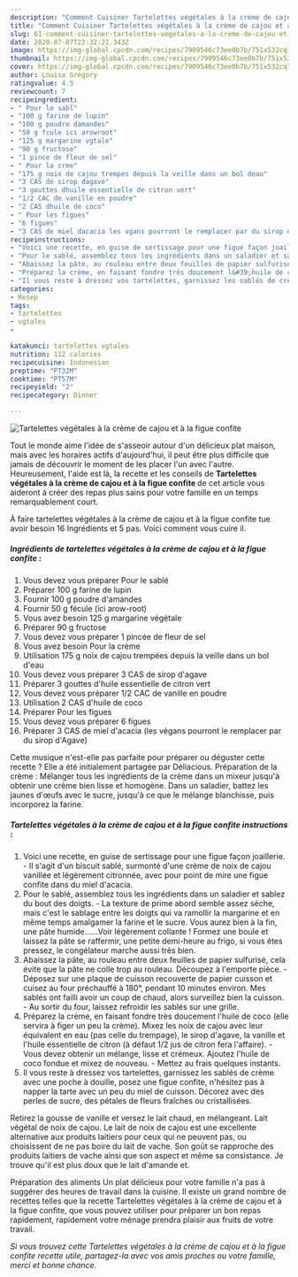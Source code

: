 ```yaml
---
description: "Comment Cuisiner Tartelettes végétales à la crème de cajou et à la figue confite"
title: "Comment Cuisiner Tartelettes végétales à la crème de cajou et à la figue confite"
slug: 61-comment-cuisiner-tartelettes-vegetales-a-la-creme-de-cajou-et-a-la-figue-confite
date: 2020-07-07T22:32:21.343Z
image: https://img-global.cpcdn.com/recipes/7909546c73ee0b7b/751x532cq70/tartelettes-vegetales-a-la-creme-de-cajou-et-a-la-figue-confite-photo-principale-de-la-recette.jpg
thumbnail: https://img-global.cpcdn.com/recipes/7909546c73ee0b7b/751x532cq70/tartelettes-vegetales-a-la-creme-de-cajou-et-a-la-figue-confite-photo-principale-de-la-recette.jpg
cover: https://img-global.cpcdn.com/recipes/7909546c73ee0b7b/751x532cq70/tartelettes-vegetales-a-la-creme-de-cajou-et-a-la-figue-confite-photo-principale-de-la-recette.jpg
author: Louisa Gregory
ratingvalue: 4.5
reviewcount: 7
recipeingredient:
- " Pour le sabl"
- "100 g farine de lupin"
- "100 g poudre damandes"
- "50 g fcule ici arowroot"
- "125 g margarine vgtale"
- "90 g fructose"
- "1 pince de fleur de sel"
- " Pour la crme"
- "175 g noix de cajou trempes depuis la veille dans un bol deau"
- "3 CAS de sirop dagave"
- "3 gouttes dhuile essentielle de citron vert"
- "1/2 CAC de vanille en poudre"
- "2 CAS dhuile de coco"
- " Pour les figues"
- "6 figues"
- "3 CAS de miel dacacia les vgans pourront le remplacer par du sirop dAgave"
recipeinstructions:
- "Voici une recette, en guise de sertissage pour une figue façon joaillerie. Il s&#39;agit d&#39;un biscuit sablé, surmonté d&#39;une crème de noix de cajou vanillée et légèrement citronnée, avec pour point de mire une figue confite dans du miel d&#39;acacia."
- "Pour le sablé, assemblez tous les ingrédients dans un saladier et sablez du bout des doigts. La texture de prime abord semble assez sèche, mais c&#39;est le sablage entre les doigts qui va ramollir la margarine et en même temps amalgamer la farine et le sucre. Vous aurez bien à la fin, une pâte humide......Voir légèrement collante ! Formez une boule et laissez la pâte se raffermir, une petite demi-heure au frigo, si vous êtes pressez, le congélateur marche aussi très bien."
- "Abaissez la pâte, au rouleau entre deux feuilles de papier sulfurisé, cela évite que la pâte ne colle trop au rouleau. Découpez à l&#39;emporte pièce. Déposez sur une plaque de cuisson recouverte de papier cuisson et cuisez au four préchauffé à 180°, pendant 10 minutes environ. Mes sablés ont failli avoir un coup de chaud, alors surveillez bien la cuisson. Au sortir du four, laissez refroidir les sablés sur une grille."
- "Préparez la crème, en faisant fondre très doucement l&#39;huile de coco (elle servira à figer un peu la crème). Mixez les noix de cajou avec leur équivalent en eau (pas celle du trempage), le sirop d&#39;agave, la vanille et l&#39;huile essentielle de citron (à défaut 1/2 jus de citron fera l&#39;affaire).  Vous devez obtenir un mélange, lisse et crémeux. Ajoutez l&#39;huile de coco fondue et mixez de nouveau. Mettez au frais quelques instants."
- "Il vous reste à dressez vos tartelettes, garnissez les sablés de crème avec une poche à douille, posez une figue confite, n&#39;hésitez pas à napper la tarte avec un peu du miel de cuisson. Décorez avec des perles de sucre, des pétales de fleurs fraîches ou cristallisées."
categories:
- Resep
tags:
- tartelettes
- vgtales
- 

katakunci: tartelettes vgtales  
nutrition: 112 calories
recipecuisine: Indonesian
preptime: "PT32M"
cooktime: "PT57M"
recipeyield: "2"
recipecategory: Dinner

---
```



![Tartelettes végétales à la crème de cajou et à la figue confite](https://img-global.cpcdn.com/recipes/7909546c73ee0b7b/751x532cq70/tartelettes-vegetales-a-la-creme-de-cajou-et-a-la-figue-confite-photo-principale-de-la-recette.jpg)

Tout le monde aime l'idée de s'asseoir autour d'un délicieux plat maison, mais avec les horaires actifs d'aujourd'hui, il peut être plus difficile que jamais de découvrir le moment de les placer l'un avec l'autre. Heureusement, l'aide est là, la recette et les conseils de <strong> Tartelettes végétales à la crème de cajou et à la figue confite </strong> de cet article vous aideront à créer des repas plus sains pour votre famille en un temps remarquablement court.

<!--inarticleads1-->

À faire tartelettes végétales à la crème de cajou et à la figue confite tue avoir besoin 16 Ingrédients et 5 pas. Voici comment vous cuire il.

##### Ingrédients de tartelettes végétales à la crème de cajou et à la figue confite :

1. Vous devez vous préparer  Pour le sablé
1. Préparer 100 g farine de lupin
1. Fournir 100 g poudre d&#39;amandes
1. Fournir 50 g fécule (ici arow-root)
1. Vous avez besoin 125 g margarine végétale
1. Préparer 90 g fructose
1. Vous devez vous préparer 1 pincée de fleur de sel
1. Vous avez besoin  Pour la crème
1. Utilisation 175 g noix de cajou trempées depuis la veille dans un bol d&#39;eau
1. Vous devez vous préparer 3 CAS de sirop d&#39;agave
1. Préparer 3 gouttes d&#39;huile essentielle de citron vert
1. Vous devez vous préparer 1/2 CAC de vanille en poudre
1. Utilisation 2 CAS d&#39;huile de coco
1. Préparer  Pour les figues
1. Vous devez vous préparer 6 figues
1. Préparer 3 CAS de miel d&#39;acacia (les végans pourront le remplacer par du sirop d&#39;Agave)


Cette musique n&#39;est-elle pas parfaite pour préparer ou déguster cette recette ? Elle a été initialement partagée par Déliacious. Préparation de la crème : Mélanger tous les ingrédients de la crème dans un mixeur jusqu&#39;à obtenir une crème bien lisse et homogène. Dans un saladier, battez les jaunes d&#39;œufs avec le sucre, jusqu&#39;à ce que le mélange blanchisse, puis incorporez la farine. 

<!--inarticleads2-->

##### Tartelettes végétales à la crème de cajou et à la figue confite instructions :

1. Voici une recette, en guise de sertissage pour une figue façon joaillerie. - Il s&#39;agit d&#39;un biscuit sablé, surmonté d&#39;une crème de noix de cajou vanillée et légèrement citronnée, avec pour point de mire une figue confite dans du miel d&#39;acacia.
1. Pour le sablé, assemblez tous les ingrédients dans un saladier et sablez du bout des doigts. - La texture de prime abord semble assez sèche, mais c&#39;est le sablage entre les doigts qui va ramollir la margarine et en même temps amalgamer la farine et le sucre. Vous aurez bien à la fin, une pâte humide......Voir légèrement collante ! Formez une boule et laissez la pâte se raffermir, une petite demi-heure au frigo, si vous êtes pressez, le congélateur marche aussi très bien.
1. Abaissez la pâte, au rouleau entre deux feuilles de papier sulfurisé, cela évite que la pâte ne colle trop au rouleau. Découpez à l&#39;emporte pièce. - Déposez sur une plaque de cuisson recouverte de papier cuisson et cuisez au four préchauffé à 180°, pendant 10 minutes environ. Mes sablés ont failli avoir un coup de chaud, alors surveillez bien la cuisson. - Au sortir du four, laissez refroidir les sablés sur une grille.
1. Préparez la crème, en faisant fondre très doucement l&#39;huile de coco (elle servira à figer un peu la crème). Mixez les noix de cajou avec leur équivalent en eau (pas celle du trempage), le sirop d&#39;agave, la vanille et l&#39;huile essentielle de citron (à défaut 1/2 jus de citron fera l&#39;affaire).  - Vous devez obtenir un mélange, lisse et crémeux. Ajoutez l&#39;huile de coco fondue et mixez de nouveau. - Mettez au frais quelques instants.
1. Il vous reste à dressez vos tartelettes, garnissez les sablés de crème avec une poche à douille, posez une figue confite, n&#39;hésitez pas à napper la tarte avec un peu du miel de cuisson. Décorez avec des perles de sucre, des pétales de fleurs fraîches ou cristallisées.


Retirez la gousse de vanille et versez le lait chaud, en mélangeant. Lait végétal de noix de cajou. Le lait de noix de cajou est une excellente alternative aux produits laitiers pour ceux qui ne peuvent pas, ou choisissent de ne pas boire du lait de vache. Son goût se rapproche des produits laitiers de vache ainsi que son aspect et même sa consistance. Je trouve qu&#39;il est plus doux que le lait d&#39;amande et. 

<!--inarticleads1-->

<p>
Préparation des aliments Un plat délicieux pour votre famille n'a pas à suggérer des heures de travail dans la cuisine. Il existe un grand nombre de recettes telles que la recette Tartelettes végétales à la crème de cajou et à la figue confite, que vous pouvez utiliser pour préparer un bon repas rapidement, rapidement votre ménage prendra plaisir aux fruits de votre travail.
</p>

<p>
<i>Si vous trouvez cette Tartelettes végétales à la crème de cajou et à la figue confite recette utile, partagez-la avec vos amis proches ou votre famille, merci et bonne chance.</i>
</p>
